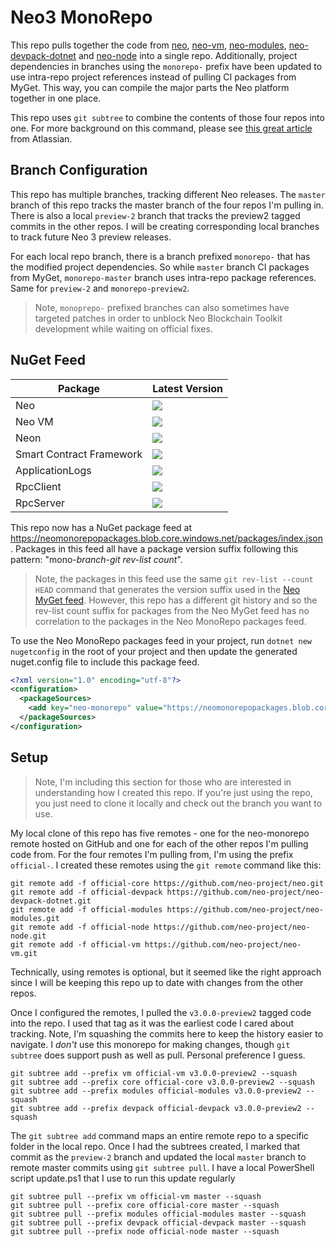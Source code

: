 # Neo3 MonoRepo

This repo pulls together the code from [neo](https://github.com/neo-project/neo),
[neo-vm](https://github.com/neo-project/neo-vm), [neo-modules](https://github.com/neo-project/neo-modules),
 [neo-devpack-dotnet](https://github.com/neo-project/neo-devpack-dotnet) and 
[neo-node](https://github.com/neo-project/neo-node)
into a single repo. Additionally, project dependencies in branches using the `monorepo-` prefix
have been updated to use intra-repo project references instead of pulling CI packages from MyGet.
This way, you can compile the major parts the Neo platform together in one place.

This repo uses `git subtree` to combine the contents of those four repos into one. For more
background on this command, please see [this great article](https://www.atlassian.com/git/tutorials/git-subtree)
from Atlassian.

## Branch Configuration

This repo has multiple branches, tracking different Neo releases. The `master` branch of this
repo tracks the master branch of the four repos I'm pulling in. There is also a local `preview-2`
branch that tracks the preview2 tagged commits in the other repos. I will be creating
corresponding local branches to track future Neo 3 preview releases.

For each local repo branch, there is a branch prefixed `monorepo-` that has the modified project
dependencies. So while `master` branch CI packages from MyGet, `monorepo-master` branch uses
intra-repo package references. Same for `preview-2` and `monorepo-preview2`.

> Note, `monoprepo-` prefixed branches can also sometimes have targeted patches in order to unblock
  Neo Blockchain Toolkit development while waiting on official fixes.

## NuGet Feed

| Package | Latest Version | 
| ------- | -------------- |
| Neo     | ![](https://img.shields.io/endpoint?label=NuGet&logo=nuget&url=https%3A%2F%2Fneomonorepopackages.blob.core.windows.net%2Fpackages%2Fbadges%2Fvpre%2Fneo.json)
| Neo VM  | ![](https://img.shields.io/endpoint?label=NuGet&logo=nuget&url=https%3A%2F%2Fneomonorepopackages.blob.core.windows.net%2Fpackages%2Fbadges%2Fvpre%2Fneo.vm.json)
| Neon    | ![](https://img.shields.io/endpoint?label=NuGet&logo=nuget&url=https%3A%2F%2Fneomonorepopackages.blob.core.windows.net%2Fpackages%2Fbadges%2Fvpre%2Fneo.neon.json)
| Smart Contract Framework | ![](https://img.shields.io/endpoint?label=NuGet&logo=nuget&url=https%3A%2F%2Fneomonorepopackages.blob.core.windows.net%2Fpackages%2Fbadges%2Fvpre%2Fneo.smartcontract.framework.json)
| ApplicationLogs | ![](https://img.shields.io/endpoint?label=NuGet&logo=nuget&url=https%3A%2F%2Fneomonorepopackages.blob.core.windows.net%2Fpackages%2Fbadges%2Fvpre%2Fneo.plugins.applicationlogs.json)
| RpcClient | ![](https://img.shields.io/endpoint?label=NuGet&logo=nuget&url=https%3A%2F%2Fneomonorepopackages.blob.core.windows.net%2Fpackages%2Fbadges%2Fvpre%2Fneo.network.rpc.rpcclient.json)
| RpcServer | ![](https://img.shields.io/endpoint?label=NuGet&logo=nuget&url=https%3A%2F%2Fneomonorepopackages.blob.core.windows.net%2Fpackages%2Fbadges%2Fvpre%2Fneo.plugins.rpcserver.json)

This repo now has a NuGet package feed at https://neomonorepopackages.blob.core.windows.net/packages/index.json.
Packages in this feed all have a package version suffix following this pattern: "mono-*branch*-*git rev-list count*".

> Note, the packages in this feed use the same `git rev-list --count HEAD` command that generates the version suffix
  used in the [Neo MyGet feed](https://www.myget.org/gallery/neo). However, this repo has a different git history
  and so the rev-list count suffix for packages from the Neo MyGet feed has no correlation to the packages in the
  Neo MonoRepo packages feed.

To use the Neo MonoRepo packages feed in your project, run `dotnet new nugetconfig` in the root of your project and then
update the generated nuget.config file to include this package feed.

``` xml
<?xml version="1.0" encoding="utf-8"?>
<configuration>
  <packageSources>
    <add key="neo-monorepo" value="https://neomonorepopackages.blob.core.windows.net/packages/index.json" />
  </packageSources>
</configuration>
```

## Setup

> Note, I'm including this section for those who are interested in understanding how I created
> this repo. If you're just using the repo, you just need to clone it locally and check out
> the branch you want to use.

My local clone of this repo has five remotes - one for the neo-monorepo remote hosted on
GitHub and one for each of the other repos I'm pulling code from. For the four remotes I'm
pulling from, I'm using the prefix `official-`. I created these remotes using the `git remote`
command like this:

``` shell
git remote add -f official-core https://github.com/neo-project/neo.git
git remote add -f official-devpack https://github.com/neo-project/neo-devpack-dotnet.git
git remote add -f official-modules https://github.com/neo-project/neo-modules.git
git remote add -f official-node https://github.com/neo-project/neo-node.git
git remote add -f official-vm https://github.com/neo-project/neo-vm.git
```

Technically, using remotes is optional, but it seemed like the right approach since I will be
keeping this repo up to date with changes from the other repos.

Once I configured the remotes, I pulled the `v3.0.0-preview2` tagged code into the repo. I used
that tag as it was the earliest code I cared about tracking. Note, I'm squashing the commits here
to keep the history easier to navigate. I *don't* use this monorepo for making changes, though
`git subtree` does support push as well as pull. Personal preference I guess.

``` shell
git subtree add --prefix vm official-vm v3.0.0-preview2 --squash
git subtree add --prefix core official-core v3.0.0-preview2 --squash
git subtree add --prefix modules official-modules v3.0.0-preview2 --squash
git subtree add --prefix devpack official-devpack v3.0.0-preview2 --squash
```

The `git subtree add` command maps an entire remote repo to a specific folder in the local repo.
Once I had the subtrees created, I marked that commit as the `preview-2` branch and updated
the local `master` branch to remote master commits using `git subtree pull`. I have a local
PowerShell script update.ps1 that I use to run this update regularly

``` shell
git subtree pull --prefix vm official-vm master --squash
git subtree pull --prefix core official-core master --squash
git subtree pull --prefix modules official-modules master --squash
git subtree pull --prefix devpack official-devpack master --squash
git subtree pull --prefix node official-node master --squash
```
